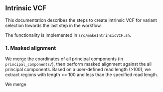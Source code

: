 ## Intrinsic VCF
This documentation describes the steps to create intrinsic VCF for variant selection towards the last step in the workflow. 

The functionality is implemented in `src/makeIntrinsicVCF.sh`.

### 1. Masked alignment
We merge the coordinates of all principal components (in `principal_components/`), then perform masked alignment against the all principal components.
Based on a user-defined read length (>100), we extract regions with length >= 100 and less than the specified read length. 

We merge 
